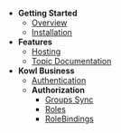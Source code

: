 - **Getting Started**
    - [Overview](./README.md)
    - [Installation](./installation.md)
- **Features**
    - [Hosting](./features/hosting.md)
    - [Topic Documentation](./features/topic-documentation.md)
- **Kowl Business**
    - [Authentication](./authentication/authentication.md)
    - **Authorization**
        - [Groups Sync](./authorization/groups-sync.md)
        - [Roles](./authorization/roles.md)
        - [RoleBindings](./authorization/role-bindings.md)